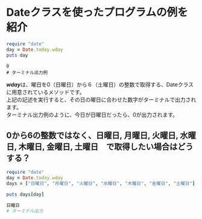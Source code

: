 # Dateクラスを使ったプログラムの例を紹介

```ruby
require "date"
day = Date.today.wday
puts day
```

```
0
# ターミナル出力例
```

***wday***は、曜日を0（日曜日）から６（土曜日）の整数で取得する、Dateクラスに用意されているメソッドです。<br>
上記の記述を実行すると、その日の曜日に合わせた数字がターミナルで出力されます。<br>
ターミナル出力例のように、今日が日曜日だったら、0が出力されます。<br>

## 0から6の整数ではなく、日曜日, 月曜日, 火曜日, 水曜日, 木曜日, 金曜日, 土曜日　で取得したい場合はどうする？

```ruby
require "date"
day = Date.today.wday
days = ["日曜日", "月曜日", "火曜日", "水曜日", "木曜日", "金曜日", "土曜日"]

puts days[day]
```

```ruby
日曜日
# ターミナル出力
```
